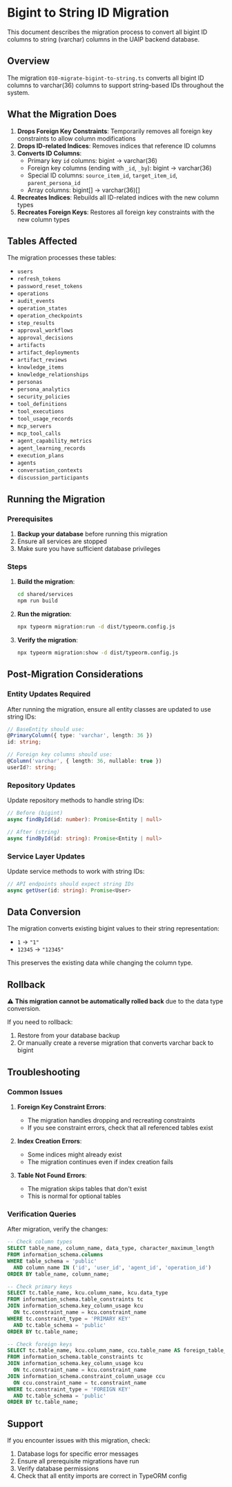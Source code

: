 # Bigint to String ID Migration

This document describes the migration process to convert all bigint ID columns to string (varchar) columns in the UAIP backend database.

## Overview

The migration `010-migrate-bigint-to-string.ts` converts all bigint ID columns to varchar(36) columns to support string-based IDs throughout the system.

## What the Migration Does

1. **Drops Foreign Key Constraints**: Temporarily removes all foreign key constraints to allow column modifications
2. **Drops ID-related Indices**: Removes indices that reference ID columns
3. **Converts ID Columns**: 
   - Primary key `id` columns: bigint → varchar(36)
   - Foreign key columns (ending with `_id`, `_by`): bigint → varchar(36)
   - Special ID columns: `source_item_id`, `target_item_id`, `parent_persona_id`
   - Array columns: bigint[] → varchar(36)[]
4. **Recreates Indices**: Rebuilds all ID-related indices with the new column types
5. **Recreates Foreign Keys**: Restores all foreign key constraints with the new column types

## Tables Affected

The migration processes these tables:
- `users`
- `refresh_tokens`
- `password_reset_tokens`
- `operations`
- `audit_events`
- `operation_states`
- `operation_checkpoints`
- `step_results`
- `approval_workflows`
- `approval_decisions`
- `artifacts`
- `artifact_deployments`
- `artifact_reviews`
- `knowledge_items`
- `knowledge_relationships`
- `personas`
- `persona_analytics`
- `security_policies`
- `tool_definitions`
- `tool_executions`
- `tool_usage_records`
- `mcp_servers`
- `mcp_tool_calls`
- `agent_capability_metrics`
- `agent_learning_records`
- `execution_plans`
- `agents`
- `conversation_contexts`
- `discussion_participants`

## Running the Migration

### Prerequisites

1. **Backup your database** before running this migration
2. Ensure all services are stopped
3. Make sure you have sufficient database privileges

### Steps

1. **Build the migration**:
   ```bash
   cd shared/services
   npm run build
   ```

2. **Run the migration**:
   ```bash
   npx typeorm migration:run -d dist/typeorm.config.js
   ```

3. **Verify the migration**:
   ```bash
   npx typeorm migration:show -d dist/typeorm.config.js
   ```

## Post-Migration Considerations

### Entity Updates Required

After running the migration, ensure all entity classes are updated to use string IDs:

```typescript
// BaseEntity should use:
@PrimaryColumn({ type: 'varchar', length: 36 })
id: string;

// Foreign key columns should use:
@Column('varchar', { length: 36, nullable: true })
userId?: string;
```

### Repository Updates

Update repository methods to handle string IDs:

```typescript
// Before (bigint)
async findById(id: number): Promise<Entity | null>

// After (string)
async findById(id: string): Promise<Entity | null>
```

### Service Layer Updates

Update service methods to work with string IDs:

```typescript
// API endpoints should expect string IDs
async getUser(id: string): Promise<User>
```

## Data Conversion

The migration converts existing bigint values to their string representation:
- `1` → `"1"`
- `12345` → `"12345"`

This preserves the existing data while changing the column type.

## Rollback

⚠️ **This migration cannot be automatically rolled back** due to the data type conversion. 

If you need to rollback:
1. Restore from your database backup
2. Or manually create a reverse migration that converts varchar back to bigint

## Troubleshooting

### Common Issues

1. **Foreign Key Constraint Errors**: 
   - The migration handles dropping and recreating constraints
   - If you see constraint errors, check that all referenced tables exist

2. **Index Creation Errors**:
   - Some indices might already exist
   - The migration continues even if index creation fails

3. **Table Not Found Errors**:
   - The migration skips tables that don't exist
   - This is normal for optional tables

### Verification Queries

After migration, verify the changes:

```sql
-- Check column types
SELECT table_name, column_name, data_type, character_maximum_length
FROM information_schema.columns 
WHERE table_schema = 'public' 
  AND column_name IN ('id', 'user_id', 'agent_id', 'operation_id')
ORDER BY table_name, column_name;

-- Check primary keys
SELECT tc.table_name, kcu.column_name, kcu.data_type
FROM information_schema.table_constraints tc
JOIN information_schema.key_column_usage kcu 
  ON tc.constraint_name = kcu.constraint_name
WHERE tc.constraint_type = 'PRIMARY KEY'
  AND tc.table_schema = 'public'
ORDER BY tc.table_name;

-- Check foreign keys
SELECT tc.table_name, kcu.column_name, ccu.table_name AS foreign_table_name
FROM information_schema.table_constraints tc
JOIN information_schema.key_column_usage kcu 
  ON tc.constraint_name = kcu.constraint_name
JOIN information_schema.constraint_column_usage ccu 
  ON ccu.constraint_name = tc.constraint_name
WHERE tc.constraint_type = 'FOREIGN KEY'
  AND tc.table_schema = 'public'
ORDER BY tc.table_name;
```

## Support

If you encounter issues with this migration, check:
1. Database logs for specific error messages
2. Ensure all prerequisite migrations have run
3. Verify database permissions
4. Check that all entity imports are correct in TypeORM config 